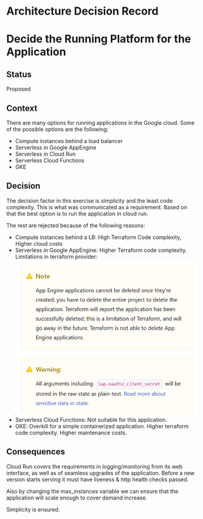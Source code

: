 # Architecture Decision Record

# Decide the Running Platform for the Application

## Status

Proposed

## Context

There are many options for running  applications in the Google cloud. Some of the possible options are the following:
 - Compute instances behind a load balancer
 - Serverless in Google AppEngine
 - Serverless in Cloud Run
 - Serverless Cloud Functions
 - GKE

## Decision

The decision factor in this exercise is simplicity and the least code complexity. This is what was communicated as a requirement.
Based on that the best option is to run the application in cloud run. 

The rest are rejected because of the following reasons:
 - Compute instances behind a LB: High Terraform Code complexity, Higher cloud costs
 - Serverless in Google AppEngine: Higher Terraform code complexity. Limitations in terraform provider:
![appengine-limitations](appengine-limitations.png)
 - Serverless Cloud Functions: Not suitable for this application. 
 - GKE: Overkill for a simple containerized application. Higher terraform code complexity. Higher maintenance costs.

## Consequences

Cloud Run covers the requirements in logging/monitoring from its web interface, as well as of seamless upgrades of the
application. Before a new version starts serving it must have liveness & http health checks passed. 

Also by changing the max_instances variable we can ensure that the application will scale enough to cover demand increase.

Simplicity is ensured.


